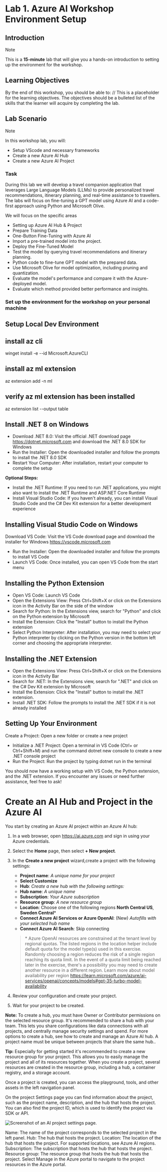 # Lab 1. Azure AI Workshop Environment Setup

## Introduction 
> [!NOTE]
>This is a **15-minute** lab that will give you a hands-on introduction to setting up the environment for the workshop.

## Learning Objectives

By the end of this workshop, you should be able to:
// This is a placeholder for the learning objectives. The objectives should be a bulleted list of the skills that the learner will acquire by completing the lab.

## Lab Scenario
> [!NOTE]
>In this workshop lab, you will:

- Setup VScode and necessary frameworks
- Create a new Azure AI Hub
- Create a new Azure AI Project

### Task 
During this lab we will develop a travel companion application that leverages Large Language Models (LLMs) to provide personalized travel recommendations, itinerary planning, and real-time assistance to travellers. The labs will focus on fine-tuning a GPT model using Azure AI and a code-first approach using Python and Microsoft Olive.

We will focus on the specific areas 
- Setting up Azure AI Hub & Project
- Prepare Training Data
- One-Button Fine-Tuning with Azure AI
- Import a pre-trained model into the project.
- Deploy the Fine-Tuned Model
- Test the model by querying travel recommendations and itinerary planning.
- Python code to fine-tune GPT model with the prepared data.
- Use Microsoft Olive for model optimization, including pruning and quantization.
- Evaluate the model's performance and compare it with the Azure-deployed model.
- Evaluate which method provided better performance and insights.
  
### Set up the environment for the workshop on your personal machine

## Setup Local Dev Environment 

## install az cli
winget install -e --id Microsoft.AzureCLI

## install az ml extension
az extension add -n ml

## verify az ml extension has been installed
az extension list --output table

## Install .NET 8 on Windows

- Download .NET 8.0: Visit the official .NET download page https://dotnet.microsoft.com and download the .NET 8.0 SDK for Windows
- Run the Installer: Open the downloaded installer and follow the prompts to install the .NET 8.0 SDK
- Restart Your Computer: After installation, restart your computer to complete the setup

**Optional Steps:**
- Install the .NET Runtime: If you need to run .NET applications, you might also want to install the .NET Runtime and ASP.NET Core Runtime
- Install Visual Studio Code: If you haven't already, you can install Visual Studio Code and the C# Dev Kit extension for a better development experience

## Installing Visual Studio Code on Windows

Download VS Code: Visit the VS Code download page and download the installer for Windows https://vscode.microsoft.com

- Run the Installer: Open the downloaded installer and follow the prompts to install VS Code
- Launch VS Code: Once installed, you can open VS Code from the start menu

## Installing the Python Extension
- Open VS Code: Launch VS Code
- Open the Extensions View: Press Ctrl+Shift+X or click on the Extensions icon in the Activity Bar on the side of the window
- Search for Python: In the Extensions view, search for "Python" and click on the Python extension by Microsoft
- Install the Extension: Click the "Install" button to install the Python extension
- Select Python Interpreter: After installation, you may need to select your Python interpreter by clicking on the Python version in the bottom left corner and choosing the appropriate interpreter.

## Installing the .NET Extension
- Open the Extensions View: Press Ctrl+Shift+X or click on the Extensions icon in the Activity Bar
- Search for .NET: In the Extensions view, search for ".NET" and click on the C# Dev Kit extension by Microsoft
- Install the Extension: Click the "Install" button to install the .NET extension.
- Install .NET SDK: Follow the prompts to install the .NET SDK if it is not already installed

## Setting Up Your Environment
Create a Project: Open a new folder or create a new project

- Initialize a .NET Project: Open a terminal in VS Code (Ctrl+ or Ctrl+Shift+M) and run the command dotnet new console to create a new .NET console project
- Run the Project: Run the project by typing dotnet run in the terminal

You should now have a working setup with VS Code, the Python extension, and the .NET extension. If you encounter any issues or need further assistance, feel free to ask!

# Create an AI Hub and Project in the Azure AI

You start by creating an Azure AI project within an Azure AI hub:

1. In a web browser, open https://ai.azure.com and sign in using your Azure credentials.
1. Select the **Home** page, then select **+ New project**.
1. In the **Create a new project** wizard,create a project with the following settings:
    - **Project name**: *A unique name for your project*
    - **Select Customize**
    - **Hub**: *Create a new hub with the following settings:*
    - **Hub name**: *A unique name*
    - **Subscription**: *Your Azure subscription*
    - **Resource group**: *A new resource group*
    - **Location**: Choose one of the following regions **North Central US**, **Sweden Central**\*
    - **Connect Azure AI Services or Azure OpenAI**: (New) *Autofills with your selected hub name*
    - **Connect Azure AI Search**: Skip connecting

    > \* Azure OpenAI resources are constrained at the tenant level by regional quotas. The listed regions in the location helper include default quota for the model type(s) used in this exercise. Randomly choosing a region reduces the risk of a single region reaching its quota limit. In the event of a quota limit being reached later in the exercise, there's a possibility you may need to create another resource in a different region. Learn more about model availability per region https://learn.microsoft.com/azure/ai-services/openai/concepts/models#gpt-35-turbo-model-availability

1. Review your configuration and create your project.
1. Wait for your project to be created.

**Note:** To create a hub, you must have Owner or Contributor permissions on the selected resource group. It's recommended to share a hub with your team. This lets you share configurations like data connections with all projects, and centrally manage security settings and spend. For more options to create a hub, see how to create and manage an Azure AI hub. A project name must be unique between projects that share the same hub..

**Tip:** Especially for getting started it's recommended to create a new resource group for your project. This allows you to easily manage the project and all of its resources together. When you create a project, several resources are created in the resource group, including a hub, a container registry, and a storage account.

Once a project is created, you can access the playground, tools, and other assets in the left navigation panel.

On the project Settings page you can find information about the project, such as the project name, description, and the hub that hosts the project. You can also find the project ID, which is used to identify the project via SDK or API.

![Screenshot of an AI project settings page.](./images/project-settings.png)

Name: The name of the project corresponds to the selected project in the left panel.
Hub: The hub that hosts the project.
Location: The location of the hub that hosts the project. For supported locations, see Azure AI regions.
Subscription: The subscription that hosts the hub that hosts the project.
Resource group: The resource group that hosts the hub that hosts the project.
Select Manage in the Azure portal to navigate to the project resources in the Azure portal.


